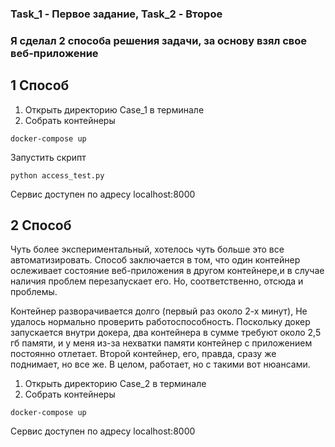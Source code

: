 ### Task_1 - Первое задание, Task_2 - Второе


### Я сделал 2 способа решения задачи, за основу взял свое веб-приложение



## 1 Способ

1. Открыть директорию Case_1 в терминале 
2. Собрать контейнеры
``` shell
docker-compose up
```
   Запустить скрипт
``` shell
python access_test.py
```
Сервис доступен по адресу localhost:8000





## 2 Способ
	
Чуть более экспериментальный, хотелось чуть больше это все автоматизировать.
Способ заключается в том, что один контейнер ослеживает состояние веб-приложения в другом контейнере,и в случае 
наличия проблем перезапускает его. Но, соответственно, отсюда и проблемы.

Контейнер разворачивается долго (первый раз около 2-х минут),
Не удалось нормально проверить работоспособность. Поскольку докер запускается внутри докера, два контейнера в сумме
требуют около 2,5 гб памяти, и у меня из-за нехватки памяти контейнер с приложением постоянно отлетает. 
Второй контейнер, его, правда, сразу же поднимает, но все же. В целом, работает, но с такими вот нюансами.

1. Открыть директорию Case_2 в терминале
2. Собрать контейнеры
``` shell
docker-compose up
```
Сервис доступен по адресу localhost:8000

